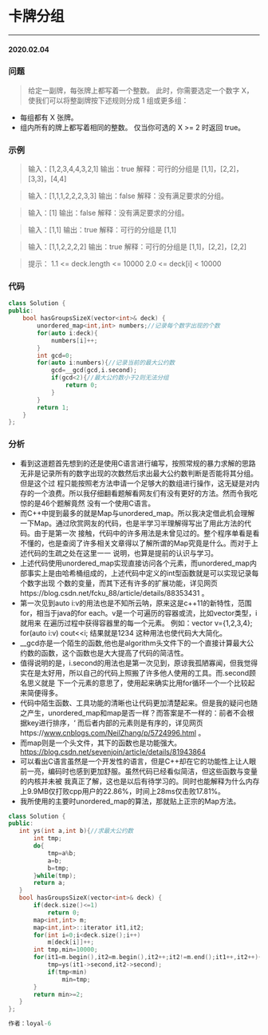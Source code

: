 # 卡牌分组
***
#### 2020.02.04

### 问题
>给定一副牌，每张牌上都写着一个整数。
此时，你需要选定一个数字 X，使我们可以将整副牌按下述规则分成 1 组或更多组：
-	每组都有 X 张牌。
-	组内所有的牌上都写着相同的整数。
仅当你可选的 X >= 2 时返回 true。

### 示例
>输入：[1,2,3,4,4,3,2,1]
输出：true
解释：可行的分组是 [1,1]，[2,2]，[3,3]，[4,4]

>输入：[1,1,1,2,2,2,3,3]
输出：false
解释：没有满足要求的分组。

>输入：[1]
输出：false
解释：没有满足要求的分组。

>输入：[1,1]
输出：true
解释：可行的分组是 [1,1]

>输入：[1,1,2,2,2,2]
输出：true
解释：可行的分组是 [1,1]，[2,2]，[2,2]

>提示：
1.1 <= deck.length <= 10000
2.0 <= deck[i] < 10000

### 代码
```c++
class Solution {
public:
    bool hasGroupsSizeX(vector<int>& deck) {
        unordered_map<int,int> numbers;//记录每个数字出现的个数
        for(auto i:deck){
            numbers[i]++;
        }
        int gcd=0;
        for(auto i:numbers){//记录当前的最大公约数
            gcd=__gcd(gcd,i.second);
            if(gcd<2){//最大公约数小于2则无法分组
                return 0;
            }
        }
        return 1;
    }
};
```

### 分析
 - 看到这道题首先想到的还是使用C语言进行编写，按照常规的暴力求解的思路无非是记录所有的数字出现的次数然后求出最大公约数判断是否能将其分组。但是这个过
   程只能按照老方法申请一个足够大的数组进行操作，这无疑是对内存的一个浪费。所以我仔细翻看题解看网友们有没有更好的方法。然而令我吃惊的是46个题解竟然
   没有一个使用C语言。
 - 而C++中提到最多的就是Map与unordered_map。所以我决定借此机会理解一下Map。通过欣赏网友的代码，也是半学习半理解得写出了用此方法的代码。由于是第一次
   接触，代码中的许多用法是未曾见过的。整个程序单看是看不懂的，也是查阅了许多相关文章得以了解所谓的Map究竟是什么。而对于上述代码的生疏之处在这里一一
   说明，也算是提前的认识与学习。
 - 上述代码使用unordered_map实现直接访问各个元素，而unordered_map内部事实上是由哈希桶组成的，上述代码中定义的int型函数就是可以实现记录每个数字出现
   个数的变量，而其下还有许多的扩展功能，详见网页https://blog.csdn.net/fcku_88/article/details/88353431 。
 - 第一次见到auto i:v的用法也是不知所云呐，原来这是c++11的新特性，范围for，相当于java的for each。v是一个可遍历的容器或流，比如vector类型，i就用来
   在遍历过程中获得容器里的每一个元素。
   例如：vector<int> v={1,2,3,4};
   for(auto i:v)
   cout<<i;
   结果就是1234 
   这种用法也使代码大大简化。
 - __gcd亦是一个陌生的函数,他也是algorithm头文件下的一个直接计算最大公约数的函数，这个函数也是大大提高了代码的简洁性。
 - 值得说明的是，i.second的用法也是第一次见到，原谅我孤陋寡闻，但我觉得实在是太好用，所以自己的代码上照搬了许多他人使用的工具。而.second顾名思义就是
   下一个元素的意思了，使用起来确实比用for循环一个一个比较起来简便得多。
 - 代码中陌生函数、工具功能的清晰也让代码更加清楚起来。但是我的疑问也随之产生，unordered_map和map是否一样？而答案是不一样的：前者不会根据key进行排序，‘
   而后者内部的元素则是有序的，详见网页https://www.cnblogs.com/NeilZhang/p/5724996.html 。
 - 而map则是一个头文件，其下的函数也是功能强大。https://blog.csdn.net/sevenjoin/article/details/81943864
 - 可以看出C语言虽然是一个开发性的语言，但是C++却在它的功能性上让人眼前一亮，编码时也感到更加舒服。虽然代码已经看似简洁，但这些函数与变量的内核并未被
   我真正了解，这也是以后有待学习的。同时也能解释为什么内存上9.9MB仅打败cpp用户的22.86%，时间上28ms仅击败17.81%。
 - 我所使用的主要时unordered_map的算法，那就贴上正宗的Map方法。
 
 ```c++
 class Solution {
public:
	int ys(int a,int b){//求最大公约数 
		int tmp;
		do{
			tmp=a%b;
			a=b;
			b=tmp;
		}while(tmp);
		return a;
	}
    bool hasGroupsSizeX(vector<int>& deck) {
    	if(deck.size()<=1)
    		return 0;
        map<int,int> m;
        map<int,int>::iterator it1,it2;
		for(int i=0;i<deck.size();i++)
			m[deck[i]]++;
		int tmp,min=10000;
		for(it1=m.begin(),it2=m.begin(),it2++;it2!=m.end();it1++,it2++){
			tmp=ys(it1->second,it2->second);
			if(tmp<min)
				min=tmp;	
		}
		return min>=2;
    }
};

作者：loyal-6
